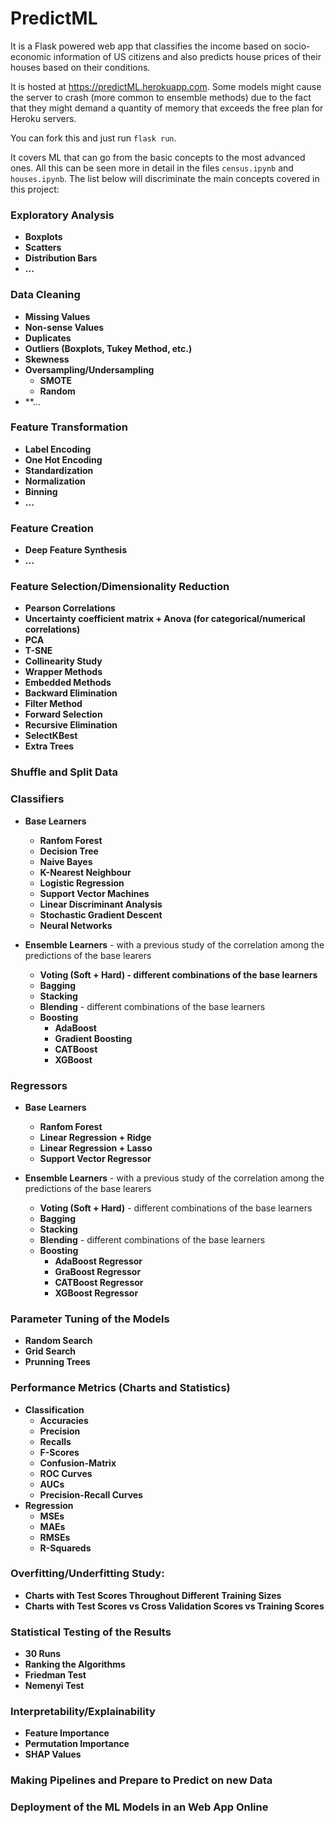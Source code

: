 # PredictML

It is a Flask powered web app that classifies the income based on socio-economic information of US citizens and also predicts house prices of their houses based on their conditions.

It is hosted at https://predictML.herokuapp.com. Some models might cause the server to crash (more common to ensemble methods) due to the fact that they might demand a quantity of memory that exceeds the free plan for Heroku servers.

You can fork this and just run `flask run`.

It covers ML that can go from the basic concepts to the most advanced ones. All this can be seen more in detail in the files `census.ipynb` and `houses.ipynb`. The list below will discriminate the main concepts covered in this project:

### Exploratory Analysis
- **Boxplots**
- **Scatters**
- **Distribution Bars**
- **...**

### Data Cleaning
- **Missing Values**
- **Non-sense Values**
- **Duplicates**
- **Outliers (Boxplots, Tukey Method, etc.)**
- **Skewness**
- **Oversampling/Undersampling**
    - **SMOTE**
    - **Random**
- **...

### Feature Transformation
- **Label Encoding**
- **One Hot Encoding**
- **Standardization**
- **Normalization**
- **Binning**
- **...**

### Feature Creation
- **Deep Feature Synthesis**
- **...**

### Feature Selection/Dimensionality Reduction
- **Pearson Correlations**
- **Uncertainty coefficient matrix + Anova (for categorical/numerical correlations)**
- **PCA**
- **T-SNE**
- **Collinearity Study**
- **Wrapper Methods**
- **Embedded Methods**
- **Backward Elimination**
- **Filter Method**
- **Forward Selection**
- **Recursive Elimination**
- **SelectKBest**
- **Extra Trees**

### Shuffle and Split Data

### Classifiers
- **Base Learners**
    - **Ranfom Forest**
    - **Decision Tree**
    - **Naive Bayes**
    - **K-Nearest Neighbour**
    - **Logistic Regression**
    - **Support Vector Machines**
    - **Linear Discriminant Analysis**
    - **Stochastic Gradient Descent**
    - **Neural Networks**

- **Ensemble Learners** - with a previous study of the correlation among the predictions of the base learers
    - **Voting (Soft + Hard) - different combinations of the base learners**
    - **Bagging**
    - **Stacking**
    - **Blending** - different combinations of the base learners
    - **Boosting**
        - **AdaBoost**
        - **Gradient Boosting**
        - **CATBoost**
        - **XGBoost**

### Regressors
- **Base Learners**
    - **Ranfom Forest**
    - **Linear Regression + Ridge**
    - **Linear Regression + Lasso**
    - **Support Vector Regressor**

- **Ensemble Learners** - with a previous study of the correlation among the predictions of the base learers
    - **Voting (Soft + Hard)** - different combinations of the base learners
    - **Bagging**
    - **Stacking**
    - **Blending** - different combinations of the base learners
    - **Boosting**
        - **AdaBoost Regressor**
        - **GraBoost Regressor**
        - **CATBoost Regressor**
        - **XGBoost Regressor**

### Parameter Tuning of the Models
- **Random Search**
- **Grid Search**
- **Prunning Trees**

### Performance Metrics (Charts and Statistics)
- **Classification**
    - **Accuracies**
    - **Precision**
    - **Recalls**
    - **F-Scores**
    - **Confusion-Matrix**
    - **ROC Curves**
    - **AUCs**
    - **Precision-Recall Curves**
- **Regression**
    - **MSEs**
    - **MAEs**
    - **RMSEs**
    - **R-Squareds**

### Overfitting/Underfitting Study:
- **Charts with Test Scores Throughout Different Training Sizes**
- **Charts with Test Scores vs Cross Validation Scores vs Training Scores**


### Statistical Testing of the Results
- **30 Runs**
- **Ranking the Algorithms**
- **Friedman Test**
- **Nemenyi Test**

### Interpretability/Explainability
- **Feature Importance**
- **Permutation Importance**
- **SHAP Values**

### Making Pipelines and Prepare to Predict on new Data

### Deployment of the ML Models in an Web App Online
